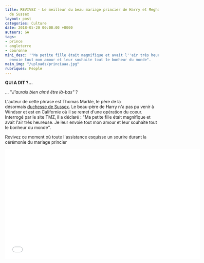 ```yaml
---
title: REVIVEZ - Le meilleur du beau mariage princier de Harry et Meghan, duc et duchesse
  de Sussex
layout: post
categories: Culture
date: 2018-05-20 00:00:00 +0000
auteurs: GA
tags:
- prince
- angleterre
- couronne
mini_desc: '"Ma petite fille était magnifique et avait l''air très heureuse. Je leur
  envoie tout mon amour et leur souhaite tout le bonheur du monde".   '
main_img: "/uploads/princiaaa.jpg"
rubriques: People
---
```

**QUI A DIT ?...**

... "_J'aurais bien aimé être là-bas"_ ?

L'auteur de cette phrase est Thomas Markle, le père de la désormais [duchesse de Sussex](https://www.lci.fr/people/la-reine-a-tranche-le-prince-harry-et-meghan-markle-vont-prendre-le-titre-de-duc-et-duchesse-de-sussex-2086050.html). Le beau-père de Harry n'a pas pu venir à Windsor et est en Californie où il se remet d'une opération du coeur. Interrogé par le site TMZ, il a déclaré : "Ma petite fille était magnifique et avait l'air très heureuse. Je leur envoie tout mon amour et leur souhaite tout le bonheur du monde".

Revivez ce moment où toute l'assistance esquisse un sourire durant la cérémonie du mariage princier

<iframe width="640" height="360" src="[https://www.youtube.com/embed/PdzIvR8Gkc8](https://www.youtube.com/embed/PdzIvR8Gkc8 "https://www.youtube.com/embed/PdzIvR8Gkc8")" frameborder="0" allow="autoplay; encrypted-media" allowfullscreen></iframe>